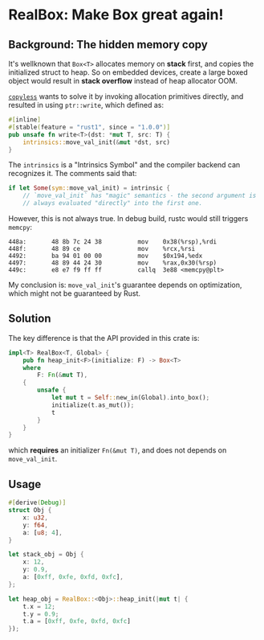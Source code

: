 # RealBox: Make Box great again!

## Background: The hidden memory copy

It's wellknown that `Box<T>` allocates memory on **stack** first, and copies the initialized struct to heap. So on embedded devices, create a large boxed object would result in **stack overflow** instead of heap allocator OOM.

[`copyless`](https://github.com/kvark/copyless) wants to solve it by invoking allocation primitives directly, and resulted in using `ptr::write`, which defined as:

```rust
#[inline]
#[stable(feature = "rust1", since = "1.0.0")]
pub unsafe fn write<T>(dst: *mut T, src: T) {
    intrinsics::move_val_init(&mut *dst, src)
}
```

The `intrinsics` is a "Intrinsics Symbol" and the compiler backend can recognizes it. The comments said that:

```rust
if let Some(sym::move_val_init) = intrinsic {
    // `move_val_init` has "magic" semantics - the second argument is
    // always evaluated "directly" into the first one.
```

However, this is not always true. In debug build, rustc would still triggers `memcpy`:

```
448a:       48 8b 7c 24 38          mov    0x38(%rsp),%rdi
448f:       48 89 ce                mov    %rcx,%rsi
4492:       ba 94 01 00 00          mov    $0x194,%edx
4497:       48 89 44 24 30          mov    %rax,0x30(%rsp)
449c:       e8 e7 f9 ff ff          callq  3e88 <memcpy@plt>
```

My conclusion is: `move_val_init`'s guarantee depends on optimization, which might not be guaranteed by Rust.


## Solution

The key difference is that the API provided in this crate is:

```rust
impl<T> RealBox<T, Global> {
    pub fn heap_init<F>(initialize: F) -> Box<T>
    where
        F: Fn(&mut T),
    {
        unsafe {
            let mut t = Self::new_in(Global).into_box();
            initialize(t.as_mut());
            t
        }
    }
}
```

which **requires** an initializer `Fn(&mut T)`, and does not depends on `move_val_init`.

## Usage

```rust
#[derive(Debug)]
struct Obj {
    x: u32,
    y: f64,
    a: [u8; 4],
}

let stack_obj = Obj {
    x: 12,
    y: 0.9,
    a: [0xff, 0xfe, 0xfd, 0xfc],
};

let heap_obj = RealBox::<Obj>::heap_init(|mut t| {
    t.x = 12;
    t.y = 0.9;
    t.a = [0xff, 0xfe, 0xfd, 0xfc]
});
```
